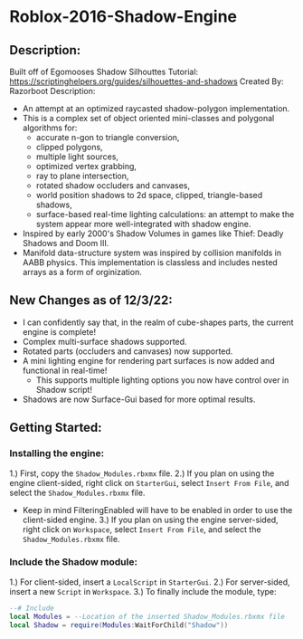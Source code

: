 # Roblox-2016-Shadow-Engine

## Description:
Built off of Egomooses Shadow Silhouttes Tutorial: https://scriptinghelpers.org/guides/silhouettes-and-shadows
Created By: Razorboot
Description: 
  * An attempt at an optimized raycasted shadow-polygon implementation. 
  * This is a complex set of object oriented mini-classes and polygonal algorithms for:
    * accurate n-gon to triangle conversion,
    * clipped polygons,
    * multiple light sources,
    * optimized vertex grabbing,
    * ray to plane intersection,
    * rotated shadow occluders and canvases,
    * world position shadows to 2d space, clipped, triangle-based shadows,
    * surface-based real-time lighting calculations:
      an attempt to make the system appear more well-integrated with shadow engine.
  * Inspired by early 2000's Shadow Volumes in games like Thief: Deadly Shadows and Doom III.
  * Manifold data-structure system was inspired by collision manifolds in AABB physics.
      This implementation is classless and includes nested arrays as a form of orginization.

## New Changes as of 12/3/22:
  * I can confidently say that, in the realm of cube-shapes parts, the current engine is complete!
  * Complex multi-surface shadows supported.
  * Rotated parts (occluders and canvases) now supported.
  * A mini lighting engine for rendering part surfaces is now added and functional in real-time!
    * This supports multiple lighting options you now have control over in Shadow script!
  * Shadows are now Surface-Gui based for more optimal results.


## Getting Started:
### Installing the engine:
1.) First, copy the ``Shadow_Modules.rbxmx`` file.
2.) If you plan on using the engine client-sided, right click on ``StarterGui``, select ``Insert From File``, and select the ``Shadow_Modules.rbxmx`` file.
  * Keep in mind FilteringEnabled will have to be enabled in order to use the client-sided engine.
3.) If you plan on using the engine server-sided, right click on ``Workspace``, select ``Insert From File``, and select the ``Shadow_Modules.rbxmx`` file.

### Include the Shadow module:
1.) For client-sided, insert a ``LocalScript`` in ``StarterGui``.
2.) For server-sided, insert a new ``Script`` in ``Workspace``.
3.) To finally include the module, type:
```lua
--# Include
local Modules = --Location of the inserted Shadow_Modules.rbxmx file
local Shadow = require(Modules:WaitForChild("Shadow"))
```